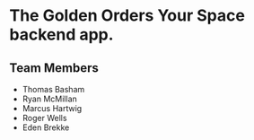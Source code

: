 # The Golden Orders Your Space backend app.

## Team Members 
* Thomas Basham
* Ryan McMillan
* Marcus Hartwig
* Roger Wells
* Eden Brekke